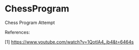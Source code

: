 # ChessProgram
Chess Program Attempt


References:

[1] https://www.youtube.com/watch?v=1QotIA4_jb4&t=6464s
